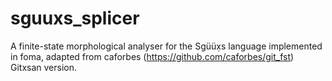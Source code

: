# sguuxs_splicer
A finite-state morphological analyser for the Sgüüx̣s language implemented in foma, adapted from caforbes (<https://github.com/caforbes/git_fst>) Gitxsan version.
